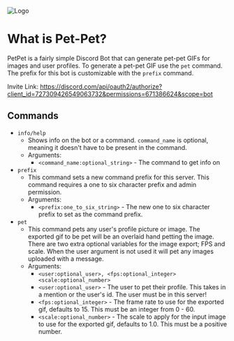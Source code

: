 ![Logo](https://media.giphy.com/media/hprAf7DbntntXN3SDr/giphy.gif)

# What is Pet-Pet?
PetPet is a fairly simple Discord Bot that can generate pet-pet GIFs for images and user profiles.
To generate a pet-pet GIF use the `pet` command.
The prefix for this bot is customizable with the `prefix` command.

Invite Link: https://discord.com/api/oauth2/authorize?client_id=727309426549063732&permissions=671386624&scope=bot

## Commands
* `info/help`
   * Shows info on the bot or a command. `command_name` is optional, meaning it doesn't have to be present in the command.
   * Arguments:
      * `<command_name:optional_string>` - The command to get info on
* `prefix`
   * This command sets a new command prefix for this server. This command requires a one to six character prefix and admin permission.
   * Arguments:
      * `<prefix:one_to_six_string>` - The new one to six character prefix to set as the command prefix.
* `pet` 
   * This command pets any user's profile picture or image. The exported gif to be pet will be an overlaid hand petting the image. There are two extra optional variables for the image export; FPS and scale. When the user argument is not used it will pet any images uploaded with a message.
   * Arguments:
     * `<user:optional_user>, <fps:optional_integer> <scale:optional_number>`
     * `<user:optional_user>` - The user to pet their profile. This takes in a mention or the user's id. The user must be in this server!
     * `<fps:optional_integer>` - The frame rate to use for the exported gif, defaults to 15. This must be an integer from 0 - 60.
     * `<scale:optional_number>` - The scale to apply for the input image to use for the exported gif, defaults to 1.0. This must be a positive number.
